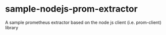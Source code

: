 # sample-nodejs-prom-extractor
A sample prometheus extractor based on the node js client (i.e. prom-client) library